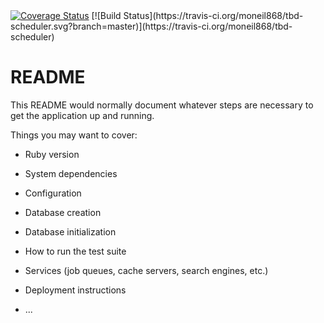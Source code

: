 <div>
<span>
<a href='https://coveralls.io/github/moneil868/tbd-scheduler?branch=master'><img src='https://coveralls.io/repos/github/moneil868/tbd-scheduler/badge.svg?branch=master' alt='Coverage Status' /></a>
</span>
<span>
[![Build Status](https://travis-ci.org/moneil868/tbd-scheduler.svg?branch=master)](https://travis-ci.org/moneil868/tbd-scheduler)
</span>

</div>

# README

This README would normally document whatever steps are necessary to get the
application up and running.

Things you may want to cover:

* Ruby version

* System dependencies

* Configuration

* Database creation

* Database initialization

* How to run the test suite

* Services (job queues, cache servers, search engines, etc.)

* Deployment instructions

* ...
